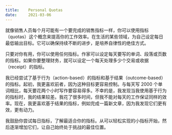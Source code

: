 ```yaml
---
title:    Personal Quotas
date:     2021-03-06
---
```


就像销售人员每个月可能有一个要完成的销售指标一样，你可以使用指标（quotas）这个概念来提高你的工作效率。在生活的某些领域，为自己设定每日最低输出目标。它可以确保持续不断的进步，是培养自律性的绝佳方式。

只要对你有用，你可以使用任何指标。作家可以设定每天要写的单词、段落或页数的指标。如果你要整理财务，就可以设定一个每天处理多少个交易或收据（receipt）的指标。

我已经尝试了基于行为（action-based）的指标和基于结果（outcome-based）的指标。起初，我更喜欢前者，因为这种目标更容易控制。与每天写 2000 个单词相比，每天要花两个小时写作要容易得多。不幸的是，我发现当我使用基于行为的指标时，我的结果较差。我花了很多时间，但我不能对每天的工作保证同样的效率。现在，我更喜欢基于结果的指标，例如完成一篇新文章，因为我发现它们更有效，更有动力。

我鼓励你尝试每日指标，了解最适合你的指标。从可以轻松实现的小指标开始，然后逐渐增加它们，让自己始终处于挑战的最佳位置。

